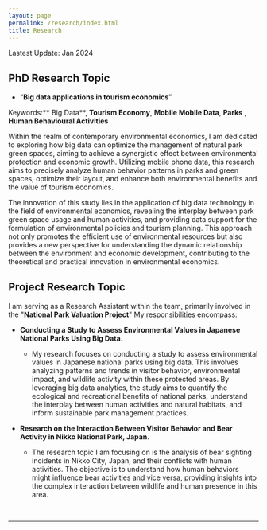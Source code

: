 ```yaml
---
layout: page
permalink: /research/index.html
title: Research
---
```


Lastest Update: Jan 2024

## PhD Research Topic 

- “**Big data applications in tourism economics**”<br>

Keywords:** Big Data**, **Tourism Economy**, **Mobile Mobile Data**, **Parks** , **Human Behavioural Activities**<br> 

Within the realm of contemporary environmental economics, I am dedicated to exploring how big data can optimize the management of natural park green spaces, aiming to achieve a synergistic effect between environmental protection and economic growth. Utilizing mobile phone data, this research aims to precisely analyze human behavior patterns in parks and green spaces, optimize their layout, and enhance both environmental benefits and the value of tourism economics. <br>

The innovation of this study lies in the application of big data technology in the field of environmental economics, revealing the interplay between park green space usage and human activities, and providing data support for the formulation of environmental policies and tourism planning. This approach not only promotes the efficient use of environmental resources but also provides a new perspective for understanding the dynamic relationship between the environment and economic development, contributing to the theoretical and practical innovation in environmental economics.<br>

## Project Research Topic

 I am serving as a Research Assistant within the team, primarily involved in the "**National Park Valuation Project**" My responsibilities encompass:<br>
-  **Conducting a Study to Assess Environmental Values in Japanese National Parks Using Big Data**.<br>
   - My research focuses on conducting a study to assess environmental values in Japanese national parks using big data. This involves analyzing patterns and trends in visitor behavior, environmental impact, and wildlife activity within these protected areas. By leveraging big data analytics, the study aims to quantify the ecological and recreational benefits of national parks, understand the interplay between human activities and natural habitats, and inform sustainable park management practices. <br>

- **Research on the Interaction Between Visitor Behavior and Bear Activity in Nikko National Park, Japan**.<br>
  -  The research topic I am focusing on is the analysis of bear sighting incidents in Nikko City, Japan, and their conflicts with human activities.  The objective is to understand how human behaviors might influence bear activities and vice versa, providing insights into the complex interaction between wildlife and human presence in this area.
<br>

---
